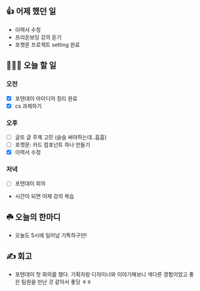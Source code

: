 ## 👍 어제 했던 일

- 이력서 수정
- 프리온보딩 강의 듣기
- 포켓몬 프로젝트 setting 완료

## 👩🏻‍💻 오늘 할 일

### 오전

- [x] 포텐데이 아이디어 정리 완료
- [x] cs 과제하기

### 오후

- [ ] 글또 글 주제 고민 (슬슬 써야하는데..흠흠)
- [ ] 포켓몬: 카드 컴포넌트 하나 만들기
- [x] 이력서 수정

### 저녁

- [ ] 포텐데이 회의

+ 시간이 되면 어제 강의 복습

## ☘️ 오늘의 한마디
- 오늘도 5시에 일어남 기특하구만!

## ✍️ 회고
- 포텐데이 첫 회의를 했다. 기획자랑 디자이너와 이야기해보니 색다른 경험이었고 좋은 팀원을 만난 것 같아서 좋당 ㅎㅎ
